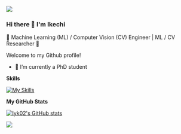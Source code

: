 ![](https://komarev.com/ghpvc/?username=Iyk02&style=flat-square&color=blueviolet)

### Hi there 👋  I'm Ikechi
🌟 Machine Learning (ML) / Computer Vision (CV) Engineer | ML / CV Researcher 🌟

Welcome to my Github profile!

- 🔭 I’m currently a PhD student

<b>Skills</b>

[![My Skills](https://skillicons.dev/icons?i=c,cpp,python,git,bash,opencv,tensorflow)](https://skillicons.dev)

<b>My GitHub Stats</b>

<a href="http://www.github.com/Iyk02"><img src="https://github-readme-stats.vercel.app/api?username=Iyk02&show_icons=true&hide=&count_private=true&title_color=0891b2&text_color=ffffff&icon_color=0891b2&bg_color=1c1917&hide_border=true&show_icons=true" alt="Iyk02's GitHub stats" /></a>

<a href="http://www.github.com/Iyk02"><img src="https://github-readme-streak-stats.herokuapp.com/?user=Iyk02&stroke=ffffff&background=1c1917&ring=0891b2&fire=0891b2&currStreakNum=ffffff&currStreakLabel=0891b2&sideNums=ffffff&sideLabels=ffffff&dates=ffffff&hide_border=true" /></a>

<!--
**Iyk02/Iyk02** is a ✨ _special_ ✨ repository because its `README.md` (this file) appears on your GitHub profile.

Here are some ideas to get you started:

- 🔭 I’m currently working on the ALX Software Engineering program
- 🌱 I’m currently learning ...
- 👯 I’m looking to collaborate on ...
- 🤔 I’m looking for help with ...
- 💬 Ask me about ...
- 📫 How to reach me: ...
- 😄 Pronouns: ...
- ⚡ Fun fact: ...
-->
